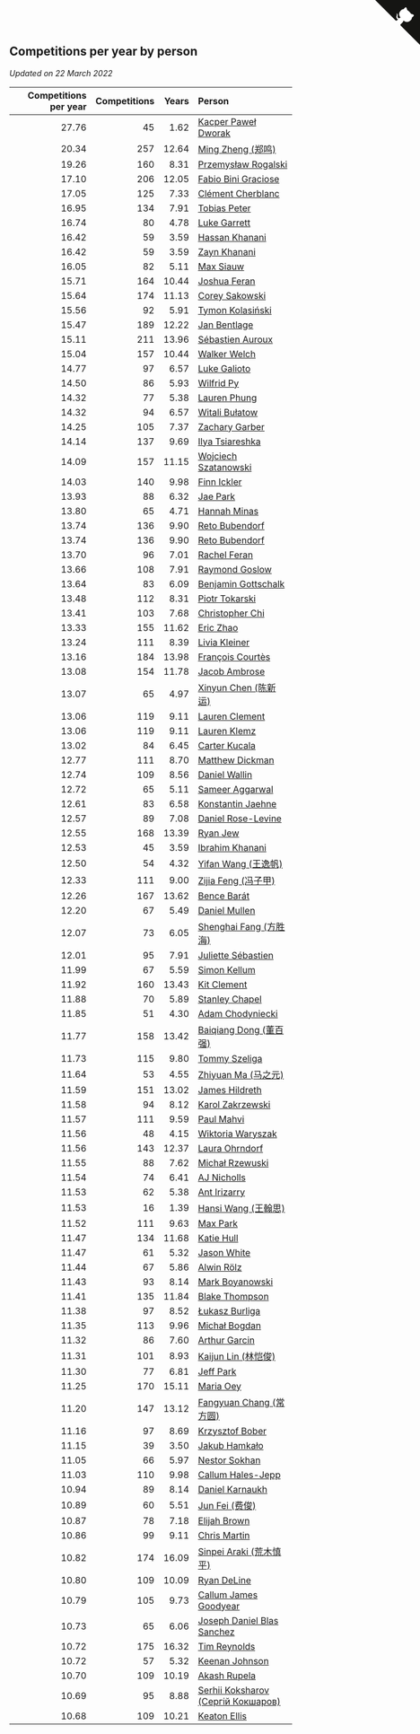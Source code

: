 ## Competitions per year by person

*Updated on 22 March 2022*

| Competitions per year | Competitions | Years | Person |
| ---: | ---: | ---: | :--- |
| 27.76 | 45 | 1.62 | [Kacper Paweł Dworak](https://www.worldcubeassociation.org/persons/2020DWOR01) |
| 20.34 | 257 | 12.64 | [Ming Zheng (郑鸣)](https://www.worldcubeassociation.org/persons/2009ZHEN11) |
| 19.26 | 160 | 8.31 | [Przemysław Rogalski](https://www.worldcubeassociation.org/persons/2013ROGA02) |
| 17.10 | 206 | 12.05 | [Fabio Bini Graciose](https://www.worldcubeassociation.org/persons/2010GRAC02) |
| 17.05 | 125 | 7.33 | [Clément Cherblanc](https://www.worldcubeassociation.org/persons/2014CHER05) |
| 16.95 | 134 | 7.91 | [Tobias Peter](https://www.worldcubeassociation.org/persons/2014PETE03) |
| 16.74 | 80 | 4.78 | [Luke Garrett](https://www.worldcubeassociation.org/persons/2017GARR05) |
| 16.42 | 59 | 3.59 | [Hassan Khanani](https://www.worldcubeassociation.org/persons/2018KHAN26) |
| 16.42 | 59 | 3.59 | [Zayn Khanani](https://www.worldcubeassociation.org/persons/2018KHAN28) |
| 16.05 | 82 | 5.11 | [Max Siauw](https://www.worldcubeassociation.org/persons/2017SIAU02) |
| 15.71 | 164 | 10.44 | [Joshua Feran](https://www.worldcubeassociation.org/persons/2011FERA01) |
| 15.64 | 174 | 11.13 | [Corey Sakowski](https://www.worldcubeassociation.org/persons/2011SAKO01) |
| 15.56 | 92 | 5.91 | [Tymon Kolasiński](https://www.worldcubeassociation.org/persons/2016KOLA02) |
| 15.47 | 189 | 12.22 | [Jan Bentlage](https://www.worldcubeassociation.org/persons/2010BENT01) |
| 15.11 | 211 | 13.96 | [Sébastien Auroux](https://www.worldcubeassociation.org/persons/2008AURO01) |
| 15.04 | 157 | 10.44 | [Walker Welch](https://www.worldcubeassociation.org/persons/2011WELC01) |
| 14.77 | 97 | 6.57 | [Luke Galioto](https://www.worldcubeassociation.org/persons/2015GALI02) |
| 14.50 | 86 | 5.93 | [Wilfrid Py](https://www.worldcubeassociation.org/persons/2016PYWI01) |
| 14.32 | 77 | 5.38 | [Lauren Phung](https://www.worldcubeassociation.org/persons/2016PHUN02) |
| 14.32 | 94 | 6.57 | [Witali Bułatow](https://www.worldcubeassociation.org/persons/2015BUAT01) |
| 14.25 | 105 | 7.37 | [Zachary Garber](https://www.worldcubeassociation.org/persons/2014GARB01) |
| 14.14 | 137 | 9.69 | [Ilya Tsiareshka](https://www.worldcubeassociation.org/persons/2012TERE01) |
| 14.09 | 157 | 11.15 | [Wojciech Szatanowski](https://www.worldcubeassociation.org/persons/2011SZAT01) |
| 14.03 | 140 | 9.98 | [Finn Ickler](https://www.worldcubeassociation.org/persons/2012ICKL01) |
| 13.93 | 88 | 6.32 | [Jae Park](https://www.worldcubeassociation.org/persons/2015PARK24) |
| 13.80 | 65 | 4.71 | [Hannah Minas](https://www.worldcubeassociation.org/persons/2017MINA04) |
| 13.74 | 136 | 9.90 | [Reto Bubendorf](https://www.worldcubeassociation.org/persons/2012BUBE01) |
| 13.74 | 136 | 9.90 | [Reto Bubendorf](https://www.worldcubeassociation.org/persons/2012BUBE01) |
| 13.70 | 96 | 7.01 | [Rachel Feran](https://www.worldcubeassociation.org/persons/2015FERA01) |
| 13.66 | 108 | 7.91 | [Raymond Goslow](https://www.worldcubeassociation.org/persons/2014GOSL01) |
| 13.64 | 83 | 6.09 | [Benjamin Gottschalk](https://www.worldcubeassociation.org/persons/2016GOTT01) |
| 13.48 | 112 | 8.31 | [Piotr Tokarski](https://www.worldcubeassociation.org/persons/2013TOKA01) |
| 13.41 | 103 | 7.68 | [Christopher Chi](https://www.worldcubeassociation.org/persons/2014CHIC01) |
| 13.33 | 155 | 11.62 | [Eric Zhao](https://www.worldcubeassociation.org/persons/2010ZHAO19) |
| 13.24 | 111 | 8.39 | [Livia Kleiner](https://www.worldcubeassociation.org/persons/2013KLEI03) |
| 13.16 | 184 | 13.98 | [François Courtès](https://www.worldcubeassociation.org/persons/2008COUR01) |
| 13.08 | 154 | 11.78 | [Jacob Ambrose](https://www.worldcubeassociation.org/persons/2010AMBR01) |
| 13.07 | 65 | 4.97 | [Xinyun Chen (陈新运)](https://www.worldcubeassociation.org/persons/2017CHEN36) |
| 13.06 | 119 | 9.11 | [Lauren Clement](https://www.worldcubeassociation.org/persons/2013KLEM01) |
| 13.06 | 119 | 9.11 | [Lauren Klemz](https://www.worldcubeassociation.org/persons/2013KLEM01) |
| 13.02 | 84 | 6.45 | [Carter Kucala](https://www.worldcubeassociation.org/persons/2015KUCA01) |
| 12.77 | 111 | 8.70 | [Matthew Dickman](https://www.worldcubeassociation.org/persons/2013DICK01) |
| 12.74 | 109 | 8.56 | [Daniel Wallin](https://www.worldcubeassociation.org/persons/2013WALL03) |
| 12.72 | 65 | 5.11 | [Sameer Aggarwal](https://www.worldcubeassociation.org/persons/2017AGGA01) |
| 12.61 | 83 | 6.58 | [Konstantin Jaehne](https://www.worldcubeassociation.org/persons/2015JAEH01) |
| 12.57 | 89 | 7.08 | [Daniel Rose-Levine](https://www.worldcubeassociation.org/persons/2015ROSE01) |
| 12.55 | 168 | 13.39 | [Ryan Jew](https://www.worldcubeassociation.org/persons/2008JEWR01) |
| 12.53 | 45 | 3.59 | [Ibrahim Khanani](https://www.worldcubeassociation.org/persons/2018KHAN27) |
| 12.50 | 54 | 4.32 | [Yifan Wang (王逸帆)](https://www.worldcubeassociation.org/persons/2017WANY29) |
| 12.33 | 111 | 9.00 | [Zijia Feng (冯子甲)](https://www.worldcubeassociation.org/persons/2013FENG02) |
| 12.26 | 167 | 13.62 | [Bence Barát](https://www.worldcubeassociation.org/persons/2008BARA01) |
| 12.20 | 67 | 5.49 | [Daniel Mullen](https://www.worldcubeassociation.org/persons/2016MULL04) |
| 12.07 | 73 | 6.05 | [Shenghai Fang (方胜海)](https://www.worldcubeassociation.org/persons/2016FANG01) |
| 12.01 | 95 | 7.91 | [Juliette Sébastien](https://www.worldcubeassociation.org/persons/2014SEBA01) |
| 11.99 | 67 | 5.59 | [Simon Kellum](https://www.worldcubeassociation.org/persons/2016KELL12) |
| 11.92 | 160 | 13.43 | [Kit Clement](https://www.worldcubeassociation.org/persons/2008CLEM01) |
| 11.88 | 70 | 5.89 | [Stanley Chapel](https://www.worldcubeassociation.org/persons/2016CHAP04) |
| 11.85 | 51 | 4.30 | [Adam Chodyniecki](https://www.worldcubeassociation.org/persons/2017CHOD02) |
| 11.77 | 158 | 13.42 | [Baiqiang Dong (董百强)](https://www.worldcubeassociation.org/persons/2008DONG06) |
| 11.73 | 115 | 9.80 | [Tommy Szeliga](https://www.worldcubeassociation.org/persons/2012SZEL01) |
| 11.64 | 53 | 4.55 | [Zhiyuan Ma (马之元)](https://www.worldcubeassociation.org/persons/2017MAZH04) |
| 11.59 | 151 | 13.02 | [James Hildreth](https://www.worldcubeassociation.org/persons/2009HILD01) |
| 11.58 | 94 | 8.12 | [Karol Zakrzewski](https://www.worldcubeassociation.org/persons/2014ZAKR01) |
| 11.57 | 111 | 9.59 | [Paul Mahvi](https://www.worldcubeassociation.org/persons/2012MAHV01) |
| 11.56 | 48 | 4.15 | [Wiktoria Waryszak](https://www.worldcubeassociation.org/persons/2018WARY01) |
| 11.56 | 143 | 12.37 | [Laura Ohrndorf](https://www.worldcubeassociation.org/persons/2009OHRN01) |
| 11.55 | 88 | 7.62 | [Michał Rzewuski](https://www.worldcubeassociation.org/persons/2014RZEW01) |
| 11.54 | 74 | 6.41 | [AJ Nicholls](https://www.worldcubeassociation.org/persons/2015NICH04) |
| 11.53 | 62 | 5.38 | [Ant Irizarry](https://www.worldcubeassociation.org/persons/2016IRIZ02) |
| 11.53 | 16 | 1.39 | [Hansi Wang (王翰思)](https://www.worldcubeassociation.org/persons/2020WANG19) |
| 11.52 | 111 | 9.63 | [Max Park](https://www.worldcubeassociation.org/persons/2012PARK03) |
| 11.47 | 134 | 11.68 | [Katie Hull](https://www.worldcubeassociation.org/persons/2010HULL01) |
| 11.47 | 61 | 5.32 | [Jason White](https://www.worldcubeassociation.org/persons/2016WHIT16) |
| 11.44 | 67 | 5.86 | [Alwin Rölz](https://www.worldcubeassociation.org/persons/2016ROLZ01) |
| 11.43 | 93 | 8.14 | [Mark Boyanowski](https://www.worldcubeassociation.org/persons/2014BOYA01) |
| 11.41 | 135 | 11.84 | [Blake Thompson](https://www.worldcubeassociation.org/persons/2010THOM03) |
| 11.38 | 97 | 8.52 | [Łukasz Burliga](https://www.worldcubeassociation.org/persons/2013BURL01) |
| 11.35 | 113 | 9.96 | [Michał Bogdan](https://www.worldcubeassociation.org/persons/2012BOGD01) |
| 11.32 | 86 | 7.60 | [Arthur Garcin](https://www.worldcubeassociation.org/persons/2014GARC27) |
| 11.31 | 101 | 8.93 | [Kaijun Lin (林恺俊)](https://www.worldcubeassociation.org/persons/2013LINK01) |
| 11.30 | 77 | 6.81 | [Jeff Park](https://www.worldcubeassociation.org/persons/2015PARK08) |
| 11.25 | 170 | 15.11 | [Maria Oey](https://www.worldcubeassociation.org/persons/2007OEYM01) |
| 11.20 | 147 | 13.12 | [Fangyuan Chang (常方圆)](https://www.worldcubeassociation.org/persons/2009CHAN04) |
| 11.16 | 97 | 8.69 | [Krzysztof Bober](https://www.worldcubeassociation.org/persons/2013BOBE01) |
| 11.15 | 39 | 3.50 | [Jakub Hamkało](https://www.worldcubeassociation.org/persons/2018HAMK01) |
| 11.05 | 66 | 5.97 | [Nestor Sokhan](https://www.worldcubeassociation.org/persons/2016SOKH01) |
| 11.03 | 110 | 9.98 | [Callum Hales-Jepp](https://www.worldcubeassociation.org/persons/2012HALE01) |
| 10.94 | 89 | 8.14 | [Daniel Karnaukh](https://www.worldcubeassociation.org/persons/2014KARN02) |
| 10.89 | 60 | 5.51 | [Jun Fei (费俊)](https://www.worldcubeassociation.org/persons/2016FEIJ02) |
| 10.87 | 78 | 7.18 | [Elijah Brown](https://www.worldcubeassociation.org/persons/2015BROW03) |
| 10.86 | 99 | 9.11 | [Chris Martin](https://www.worldcubeassociation.org/persons/2013MART03) |
| 10.82 | 174 | 16.09 | [Sinpei Araki (荒木慎平)](https://www.worldcubeassociation.org/persons/2006ARAK01) |
| 10.80 | 109 | 10.09 | [Ryan DeLine](https://www.worldcubeassociation.org/persons/2012DELI01) |
| 10.79 | 105 | 9.73 | [Callum James Goodyear](https://www.worldcubeassociation.org/persons/2012GOOD02) |
| 10.73 | 65 | 6.06 | [Joseph Daniel Blas Sanchez](https://www.worldcubeassociation.org/persons/2016SANC08) |
| 10.72 | 175 | 16.32 | [Tim Reynolds](https://www.worldcubeassociation.org/persons/2005REYN01) |
| 10.72 | 57 | 5.32 | [Keenan Johnson](https://www.worldcubeassociation.org/persons/2016JOHN30) |
| 10.70 | 109 | 10.19 | [Akash Rupela](https://www.worldcubeassociation.org/persons/2012RUPE01) |
| 10.69 | 95 | 8.88 | [Serhii Koksharov (Сергій Кокшаров)](https://www.worldcubeassociation.org/persons/2013KOKS01) |
| 10.68 | 109 | 10.21 | [Keaton Ellis](https://www.worldcubeassociation.org/persons/2012ELLI01) |


<a href="https://github.com/jonatanklosko/wca_statistics" class="github-corner" aria-label="View source on Github"><svg width="80" height="80" viewBox="0 0 250 250" style="fill:#151513; color:#fff; position: absolute; top: 0; border: 0; right: 0;" aria-hidden="true"><path d="M0,0 L115,115 L130,115 L142,142 L250,250 L250,0 Z"></path><path d="M128.3,109.0 C113.8,99.7 119.0,89.6 119.0,89.6 C122.0,82.7 120.5,78.6 120.5,78.6 C119.2,72.0 123.4,76.3 123.4,76.3 C127.3,80.9 125.5,87.3 125.5,87.3 C122.9,97.6 130.6,101.9 134.4,103.2" fill="currentColor" style="transform-origin: 130px 106px;" class="octo-arm"></path><path d="M115.0,115.0 C114.9,115.1 118.7,116.5 119.8,115.4 L133.7,101.6 C136.9,99.2 139.9,98.4 142.2,98.6 C133.8,88.0 127.5,74.4 143.8,58.0 C148.5,53.4 154.0,51.2 159.7,51.0 C160.3,49.4 163.2,43.6 171.4,40.1 C171.4,40.1 176.1,42.5 178.8,56.2 C183.1,58.6 187.2,61.8 190.9,65.4 C194.5,69.0 197.7,73.2 200.1,77.6 C213.8,80.2 216.3,84.9 216.3,84.9 C212.7,93.1 206.9,96.0 205.4,96.6 C205.1,102.4 203.0,107.8 198.3,112.5 C181.9,128.9 168.3,122.5 157.7,114.1 C157.9,116.9 156.7,120.9 152.7,124.9 L141.0,136.5 C139.8,137.7 141.6,141.9 141.8,141.8 Z" fill="currentColor" class="octo-body"></path></svg></a><style>.github-corner:hover .octo-arm{animation:octocat-wave 560ms ease-in-out}@keyframes octocat-wave{0%,100%{transform:rotate(0)}20%,60%{transform:rotate(-25deg)}40%,80%{transform:rotate(10deg)}}@media (max-width:500px){.github-corner:hover .octo-arm{animation:none}.github-corner .octo-arm{animation:octocat-wave 560ms ease-in-out}}</style>
